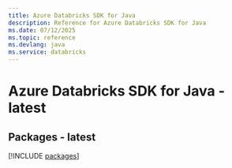 ```yaml
---
title: Azure Databricks SDK for Java
description: Reference for Azure Databricks SDK for Java
ms.date: 07/12/2025
ms.topic: reference
ms.devlang: java
ms.service: databricks
---
```

# Azure Databricks SDK for Java - latest
## Packages - latest
[!INCLUDE [packages](databricks-index.md)]